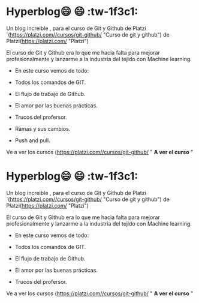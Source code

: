 # Hyperblog:smile: :smile: :tw-1f3c1:
Un blog increible , para el curso de Git y Github de Platzi´(https://platzi.com//cursos/git-github/ "Curso de git y github") de Platzi(https://platzi.com/ "Platzi")

El curso de Git y Github era lo que me hacia falta para mejorar profesionalmente y lanzarme a la industria del tejido con Machine learning.

- En este curso vemos de todo:

- Todos los comandos de GIT.
- El flujo de trabajo de Github.
- El amor por las buenas prácticas.
- Trucos del profersor.
- Ramas y sus cambios.
- Push and pull.


Ve a ver los cursos (https://platzi.com//cursos/git-github/ " **A ver el curso** "
# Hyperblog:smile: :smile: :tw-1f3c1:
Un blog increible , para el curso de Git y Github de Platzi´(https://platzi.com//cursos/git-github/ "Curso de git y github") de Platzi(https://platzi.com/ "Platzi")

El curso de Git y Github era lo que me hacia falta para mejorar profesionalmente y lanzarme a la industria del tejido con Machine learning.

- En este curso vemos de todo:

- Todos los comandos de GIT.
- El flujo de trabajo de Github.
- El amor por las buenas prácticas.
- Trucos del profersor.

Ve a ver los cursos (https://platzi.com//cursos/git-github/ " **A ver el curso** "
